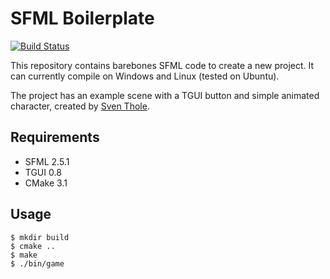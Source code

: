 # SFML Boilerplate
[![Build Status](https://travis-ci.org/jenningsm42/sfml-boilerplate.svg?branch=master)](https://travis-ci.org/jenningsm42/sfml-boilerplate)

This repository contains barebones SFML code to create a new project. It can currently compile on Windows and Linux (tested on Ubuntu).

The project has an example scene with a TGUI button and simple animated character, created by [Sven Thole](https://stensven.itch.io/).

## Requirements
* SFML 2.5.1
* TGUI 0.8
* CMake 3.1

## Usage
```
$ mkdir build
$ cmake ..
$ make
$ ./bin/game
```
